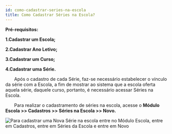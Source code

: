 ```yaml
---
id: como-cadastrar-series-na-escola
title: Como Cadastrar Séries na Escola?
---
```



**Pré-requisitos:**

**1.Cadastrar um Escola;**

**2.Cadastrar Ano Letivo;**

**3.Cadastrar um Curso;**

**4.Cadastrar uma Série.**

&nbsp;&nbsp;&nbsp;&nbsp;&nbsp;&nbsp;&nbsp;Após o cadastro de cada Série, faz-se necessário estabelecer o vínculo da série com a Escola, a fim de mostrar ao sistema que a escola oferta aquela série, daquele curso, portanto, é necessário acessar Séries na Escola. 

&nbsp;&nbsp;&nbsp;&nbsp;&nbsp;&nbsp;&nbsp;Para realizar o cadastramento de séries na escola, acesse o **Módulo Escola >> Cadastros >> Séries na Escola >> Novo.**

![Para cadastrar uma Nova Série na escola entre no Módulo Escola, entre em Cadastros, entre em Séries da Escola e entre em Novo](../img/treinamento-gif/cadastrar_series_na_escola.gif)